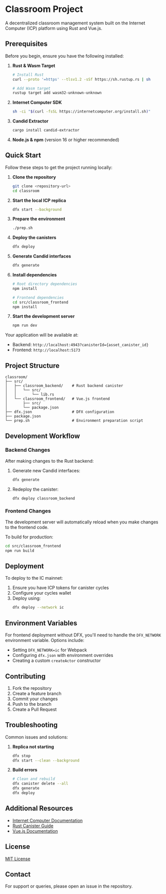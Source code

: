 # Classroom Project

A decentralized classroom management system built on the Internet Computer (ICP) platform using Rust and Vue.js.

## Prerequisites

Before you begin, ensure you have the following installed:

1. **Rust & Wasm Target**
   ```bash
   # Install Rust
   curl --proto '=https' --tlsv1.2 -sSf https://sh.rustup.rs | sh

   # Add Wasm target
   rustup target add wasm32-unknown-unknown
   ```

2. **Internet Computer SDK**
   ```bash
   sh -ci "$(curl -fsSL https://internetcomputer.org/install.sh)"
   ```

3. **Candid Extractor**
   ```bash
   cargo install candid-extractor
   ```

4. **Node.js & npm** (version 16 or higher recommended)

## Quick Start

Follow these steps to get the project running locally:

1. **Clone the repository**
   ```bash
   git clone <repository-url>
   cd classroom
   ```

2. **Start the local ICP replica**
   ```bash
   dfx start --background
   ```

3. **Prepare the environment**
   ```bash
   ./prep.sh
   ```

4. **Deploy the canisters**
   ```bash
   dfx deploy
   ```

5. **Generate Candid interfaces**
   ```bash
   dfx generate
   ```

6. **Install dependencies**
   ```bash
   # Root directory dependencies
   npm install

   # Frontend dependencies
   cd src/classroom_frontend
   npm install
   ```

7. **Start the development server**
   ```bash
   npm run dev
   ```

Your application will be available at:
- Backend: `http://localhost:4943?canisterId={asset_canister_id}`
- Frontend: `http://localhost:5173`

## Project Structure

```
classroom/
├── src/
│   ├── classroom_backend/    # Rust backend canister
│   │   └── src/
│   │       └── lib.rs
│   └── classroom_frontend/   # Vue.js frontend
│       ├── src/
│       └── package.json
├── dfx.json                  # DFX configuration
├── package.json
└── prep.sh                   # Environment preparation script
```

## Development Workflow

### Backend Changes

After making changes to the Rust backend:

1. Generate new Candid interfaces:
   ```bash
   dfx generate
   ```

2. Redeploy the canister:
   ```bash
   dfx deploy classroom_backend
   ```

### Frontend Changes

The development server will automatically reload when you make changes to the frontend code.

To build for production:
```bash
cd src/classroom_frontend
npm run build
```

## Deployment

To deploy to the IC mainnet:

1. Ensure you have ICP tokens for canister cycles
2. Configure your cycles wallet
3. Deploy using:
   ```bash
   dfx deploy --network ic
   ```

## Environment Variables

For frontend deployment without DFX, you'll need to handle the `DFX_NETWORK` environment variable. Options include:

- Setting `DFX_NETWORK=ic` for Webpack
- Configuring `dfx.json` with environment overrides
- Creating a custom `createActor` constructor

## Contributing

1. Fork the repository
2. Create a feature branch
3. Commit your changes
4. Push to the branch
5. Create a Pull Request

## Troubleshooting

Common issues and solutions:

1. **Replica not starting**
   ```bash
   dfx stop
   dfx start --clean --background
   ```

2. **Build errors**
   ```bash
   # Clean and rebuild
   dfx canister delete --all
   dfx generate
   dfx deploy
   ```

## Additional Resources

- [Internet Computer Documentation](https://internetcomputer.org/docs/current/developer-docs/)
- [Rust Canister Guide](https://internetcomputer.org/docs/current/developer-docs/backend/rust/)
- [Vue.js Documentation](https://vuejs.org/)

## License

[MIT License](LICENSE)

## Contact

For support or queries, please open an issue in the repository.